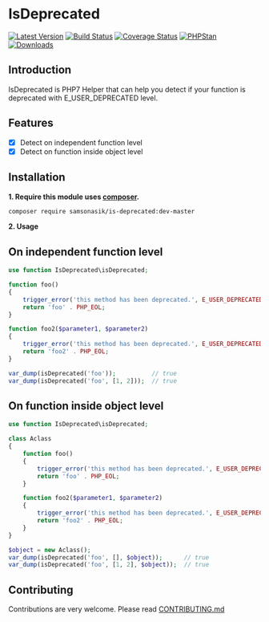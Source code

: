 IsDeprecated
============

[![Latest Version](https://img.shields.io/github/release/samsonasik/IsDeprecated.svg?style=flat-square)](https://github.com/samsonasik/IsDeprecated/releases)
[![Build Status](https://travis-ci.org/samsonasik/IsDeprecated.svg?branch=master)](https://travis-ci.org/samsonasik/IsDeprecated)
[![Coverage Status](https://coveralls.io/repos/github/samsonasik/IsDeprecated/badge.svg?branch=master)](https://coveralls.io/github/samsonasik/IsDeprecated?branch=master)
[![PHPStan](https://img.shields.io/badge/PHPStan-enabled-brightgreen.svg?style=flat)](https://github.com/phpstan/phpstan)
[![Downloads](https://img.shields.io/packagist/dt/samsonasik/is-deprecated.svg?style=flat-square)](https://packagist.org/packages/samsonasik/is-deprecated)

Introduction
------------

IsDeprecated is PHP7 Helper that can help you detect if your function is deprecated with E_USER_DEPRECATED level.

Features
--------

- [x] Detect on independent function level
- [x] Detect on function inside object level

Installation
------------

**1. Require this module uses [composer](https://getcomposer.org/).**

```sh
composer require samsonasik/is-deprecated:dev-master
```

**2. Usage**

On independent function level
-----------------------------

```php
use function IsDeprecated\isDeprecated;

function foo()
{
    trigger_error('this method has been deprecated.', E_USER_DEPRECATED);
    return 'foo' . PHP_EOL;
}

function foo2($parameter1, $parameter2)
{
    trigger_error('this method has been deprecated.', E_USER_DEPRECATED);
    return 'foo2' . PHP_EOL;
}

var_dump(isDeprecated('foo'));          // true
var_dump(isDeprecated('foo', [1, 2]));  // true
```

On function inside object level
-------------------------------

```php
use function IsDeprecated\isDeprecated;

class Aclass
{
    function foo()
    {
        trigger_error('this method has been deprecated.', E_USER_DEPRECATED);
        return 'foo' . PHP_EOL;
    }

    function foo2($parameter1, $parameter2)
    {
        trigger_error('this method has been deprecated.', E_USER_DEPRECATED);
        return 'foo2' . PHP_EOL;
    }
}

$object = new Aclass();
var_dump(isDeprecated('foo', [], $object));      // true
var_dump(isDeprecated('foo', [1, 2], $object));  // true
```

Contributing
------------
Contributions are very welcome. Please read [CONTRIBUTING.md](https://github.com/samsonasik/IsDeprecated/blob/master/CONTRIBUTING.md)
